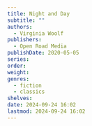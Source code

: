 ```yaml
---
title: Night and Day
subtitle: ""
authors:
  - Virginia Woolf
publishers:
  - Open Road Media
publishDate: 2020-05-05
series: 
order: 
weight: 
genres:
  - fiction
  - classics
shelves: 
date: 2024-09-24 16:02
lastmod: 2024-09-24 16:02
---
```

